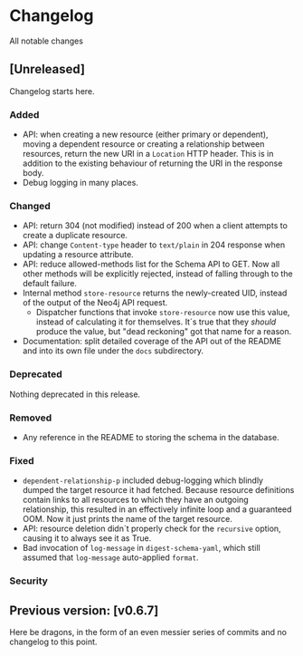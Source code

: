 # Changelog

All notable changes 

## [Unreleased]

Changelog starts here.


### Added

- API: when creating a new resource (either primary or dependent), moving a dependent resource or creating a relationship between resources, return the new URI in a `Location` HTTP header. This is in addition to the existing behaviour of returning the URI in the response body.
- Debug logging in many places.

### Changed

- API: return 304 (not modified) instead of 200 when a client attempts to create a duplicate resource.
- API: change `Content-type` header to `text/plain` in 204 response when updating a resource attribute.
- API: reduce allowed-methods list for the Schema API to GET. Now all other methods will be explicitly rejected, instead of falling through to the default failure.
- Internal method `store-resource` returns the newly-created UID, instead of the output of the Neo4j API request.
    - Dispatcher functions that invoke `store-resource` now use this value, instead of calculating it for themselves. It´s true that they _should_ produce the value, but "dead reckoning" got that name for a reason.
- Documentation: split detailed coverage of the API out of the README and into its own file under the `docs` subdirectory.

### Deprecated

Nothing deprecated in this release.

### Removed

- Any reference in the README to storing the schema in the database.

### Fixed

- `dependent-relationship-p` included debug-logging which blindly dumped the target resource it had fetched. Because resource definitions contain links to all resources to which they have an outgoing relationship, this resulted in an effectively infinite loop and a guaranteed OOM. Now it just prints the name of the target resource.
- API: resource deletion didn´t properly check for the `recursive` option, causing it to always see it as True.
- Bad invocation of `log-message` in `digest-schema-yaml`, which still assumed that `log-message` auto-applied `format`.

### Security


## Previous version: [v0.6.7]

Here be dragons, in the form of an even messier series of commits and no changelog to this point.
